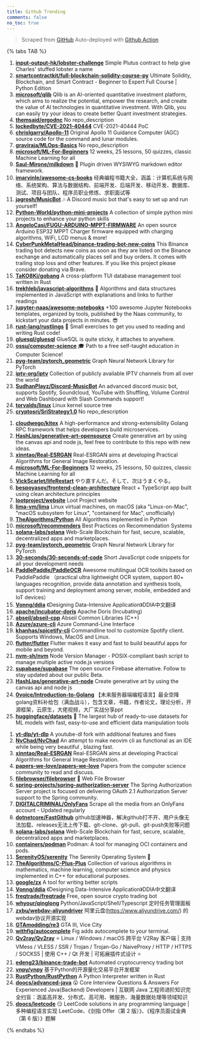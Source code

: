 ```yaml
---
title: Github Trending
comments: false
no_toc: true
---
```


> Scraped from [GitHub](https://github.com/trending)
Auto-deployed with [Github Action](https://docs.github.com/en/actions)

{% tabs TAB %}
<!-- tab Daily -->
1. [**input-output-hk/lobster-challenge**](https://github.com/input-output-hk/lobster-challenge)
Simple Plutus contract to help give Charles' stuffed lobster a name
2. [**smartcontractkit/full-blockchain-solidity-course-py**](https://github.com/smartcontractkit/full-blockchain-solidity-course-py)
Ultimate Solidity, Blockchain, and Smart Contract - Beginner to Expert Full Course | Python Edition
3. [**microsoft/qlib**](https://github.com/microsoft/qlib)
Qlib is an AI-oriented quantitative investment platform, which aims to realize the potential, empower the research, and create the value of AI technologies in quantitative investment. With Qlib, you can easily try your ideas to create better Quant investment strategies.
4. [**themsaid/ergodnc**](https://github.com/themsaid/ergodnc)
No repo_description
5. [**lockedbyte/CVE-2021-40444**](https://github.com/lockedbyte/CVE-2021-40444)
CVE-2021-40444 PoC
6. [**chrislgarry/Apollo-11**](https://github.com/chrislgarry/Apollo-11)
Original Apollo 11 Guidance Computer (AGC) source code for the command and lunar modules.
7. [**graviraja/MLOps-Basics**](https://github.com/graviraja/MLOps-Basics)
No repo_description
8. [**microsoft/ML-For-Beginners**](https://github.com/microsoft/ML-For-Beginners)
12 weeks, 25 lessons, 50 quizzes, classic Machine Learning for all
9. [**Saul-Mirone/milkdown**](https://github.com/Saul-Mirone/milkdown)
🍼 Plugin driven WYSIWYG markdown editor framework.
10. [**imarvinle/awesome-cs-books**](https://github.com/imarvinle/awesome-cs-books)
经典编程书籍大全，涵盖：计算机系统与网络、系统架构、算法与数据结构、前端开发、后端开发、移动开发、数据库、测试、项目与团队、程序员职业修炼、求职面试等
11. [**jagrosh/MusicBot**](https://github.com/jagrosh/MusicBot)
🎶 A Discord music bot that's easy to set up and run yourself!
12. [**Python-World/python-mini-projects**](https://github.com/Python-World/python-mini-projects)
A collection of simple python mini projects to enhance your python skills
13. [**AngeloCasi/FUGU-ARDUINO-MPPT-FIRMWARE**](https://github.com/AngeloCasi/FUGU-ARDUINO-MPPT-FIRMWARE)
An open source Arduino ESP32 MPPT Charger firmware equipped with charging algorithms, WiFi, LCD menus & more!
14. [**CyberPunkMetalHead/binance-trading-bot-new-coins**](https://github.com/CyberPunkMetalHead/binance-trading-bot-new-coins)
This Binance trading bot detects new coins as soon as they are listed on the Binance exchange and automatically places sell and buy orders. It comes with trailing stop loss and other features. If you like this project please consider donating via Brave.
15. [**TaKO8Ki/gobang**](https://github.com/TaKO8Ki/gobang)
A cross-platform TUI database management tool written in Rust
16. [**trekhleb/javascript-algorithms**](https://github.com/trekhleb/javascript-algorithms)
📝 Algorithms and data structures implemented in JavaScript with explanations and links to further readings
17. [**jupyter-naas/awesome-notebooks**](https://github.com/jupyter-naas/awesome-notebooks)
+100 awesome Jupyter Notebooks templates, organized by tools, published by the Naas community, to kickstart your data projects in minutes. 😎
18. [**rust-lang/rustlings**](https://github.com/rust-lang/rustlings)
🦀 Small exercises to get you used to reading and writing Rust code!
19. [**gluesql/gluesql**](https://github.com/gluesql/gluesql)
GlueSQL is quite sticky, it attaches to anywhere.
20. [**ossu/computer-science**](https://github.com/ossu/computer-science)
🎓 Path to a free self-taught education in Computer Science!
21. [**pyg-team/pytorch_geometric**](https://github.com/pyg-team/pytorch_geometric)
Graph Neural Network Library for PyTorch
22. [**iptv-org/iptv**](https://github.com/iptv-org/iptv)
Collection of publicly available IPTV channels from all over the world
23. [**SudhanPlayz/Discord-MusicBot**](https://github.com/SudhanPlayz/Discord-MusicBot)
An advanced discord music bot, supports Spotify, Soundcloud, YouTube with Shuffling, Volume Control and Web Dashboard with Slash Commands support!
24. [**torvalds/linux**](https://github.com/torvalds/linux)
Linux kernel source tree
25. [**cryptosri/SriStrategy1.0**](https://github.com/cryptosri/SriStrategy1.0)
No repo_description
<!-- endtab -->
<!-- tab Weekly -->
1. [**cloudwego/kitex**](https://github.com/cloudwego/kitex)
A high-performance and strong-extensibility Golang RPC framework that helps developers build microservices.
2. [**HashLips/generative-art-opensource**](https://github.com/HashLips/generative-art-opensource)
Create generative art by using the canvas api and node js, feel free to contribute to this repo with new ideas.
3. [**xinntao/Real-ESRGAN**](https://github.com/xinntao/Real-ESRGAN)
Real-ESRGAN aims at developing Practical Algorithms for General Image Restoration.
4. [**microsoft/ML-For-Beginners**](https://github.com/microsoft/ML-For-Beginners)
12 weeks, 25 lessons, 50 quizzes, classic Machine Learning for all
5. [**VickScarlet/lifeRestart**](https://github.com/VickScarlet/lifeRestart)
やり直すんだ。そして、次はうまくやる。
6. [**bespoyasov/frontend-clean-architecture**](https://github.com/bespoyasov/frontend-clean-architecture)
React + TypeScript app built using clean architecture principles
7. [**lootproject/website**](https://github.com/lootproject/website)
Loot Project website
8. [**lima-vm/lima**](https://github.com/lima-vm/lima)
Linux virtual machines, on macOS (aka "Linux-on-Mac", "macOS subsystem for Linux", "containerd for Mac", unofficially)
9. [**TheAlgorithms/Python**](https://github.com/TheAlgorithms/Python)
All Algorithms implemented in Python
10. [**microsoft/recommenders**](https://github.com/microsoft/recommenders)
Best Practices on Recommendation Systems
11. [**solana-labs/solana**](https://github.com/solana-labs/solana)
Web-Scale Blockchain for fast, secure, scalable, decentralized apps and marketplaces.
12. [**pyg-team/pytorch_geometric**](https://github.com/pyg-team/pytorch_geometric)
Graph Neural Network Library for PyTorch
13. [**30-seconds/30-seconds-of-code**](https://github.com/30-seconds/30-seconds-of-code)
Short JavaScript code snippets for all your development needs
14. [**PaddlePaddle/PaddleOCR**](https://github.com/PaddlePaddle/PaddleOCR)
Awesome multilingual OCR toolkits based on PaddlePaddle （practical ultra lightweight OCR system, support 80+ languages recognition, provide data annotation and synthesis tools, support training and deployment among server, mobile, embedded and IoT devices）
15. [**Vonng/ddia**](https://github.com/Vonng/ddia)
《Designing Data-Intensive Application》DDIA中文翻译
16. [**apache/incubator-doris**](https://github.com/apache/incubator-doris)
Apache Doris (Incubating)
17. [**abseil/abseil-cpp**](https://github.com/abseil/abseil-cpp)
Abseil Common Libraries (C++)
18. [**Azure/azure-cli**](https://github.com/Azure/azure-cli)
Azure Command-Line Interface
19. [**khanhas/spicetify-cli**](https://github.com/khanhas/spicetify-cli)
Commandline tool to customize Spotify client. Supports Windows, MacOS and Linux.
20. [**flutter/flutter**](https://github.com/flutter/flutter)
Flutter makes it easy and fast to build beautiful apps for mobile and beyond.
21. [**nvm-sh/nvm**](https://github.com/nvm-sh/nvm)
Node Version Manager - POSIX-compliant bash script to manage multiple active node.js versions
22. [**supabase/supabase**](https://github.com/supabase/supabase)
The open source Firebase alternative. Follow to stay updated about our public Beta.
23. [**HashLips/generative-art-node**](https://github.com/HashLips/generative-art-node)
Create generative art by using the canvas api and node js
24. [**0voice/Introduction-to-Golang**](https://github.com/0voice/Introduction-to-Golang)
【未来服务器端编程语言】最全空降golang资料补给包（满血战斗），包含文章，书籍，作者论文，理论分析，开源框架，云原生，大佬视频，大厂实战分享ppt
25. [**huggingface/datasets**](https://github.com/huggingface/datasets)
🤗 The largest hub of ready-to-use datasets for ML models with fast, easy-to-use and efficient data manipulation tools
<!-- endtab -->
<!-- tab Monthly -->
1. [**yt-dlp/yt-dlp**](https://github.com/yt-dlp/yt-dlp)
A youtube-dl fork with additional features and fixes
2. [**NvChad/NvChad**](https://github.com/NvChad/NvChad)
An attempt to make neovim cli as functional as an IDE while being very beautiful , blazing fast.
3. [**xinntao/Real-ESRGAN**](https://github.com/xinntao/Real-ESRGAN)
Real-ESRGAN aims at developing Practical Algorithms for General Image Restoration.
4. [**papers-we-love/papers-we-love**](https://github.com/papers-we-love/papers-we-love)
Papers from the computer science community to read and discuss.
5. [**filebrowser/filebrowser**](https://github.com/filebrowser/filebrowser)
📂 Web File Browser
6. [**spring-projects/spring-authorization-server**](https://github.com/spring-projects/spring-authorization-server)
The Spring Authorization Server project is focused on delivering OAuth 2.1 Authorization Server support to the Spring community.
7. [**DIGITALCRIMINAL/OnlyFans**](https://github.com/DIGITALCRIMINAL/OnlyFans)
Scrape all the media from an OnlyFans account - Updated regularly
8. [**dotnetcore/FastGithub**](https://github.com/dotnetcore/FastGithub)
github加速神器，解决github打不开、用户头像无法加载、releases无法上传下载、git-clone、git-pull、git-push失败等问题
9. [**solana-labs/solana**](https://github.com/solana-labs/solana)
Web-Scale Blockchain for fast, secure, scalable, decentralized apps and marketplaces.
10. [**containers/podman**](https://github.com/containers/podman)
Podman: A tool for managing OCI containers and pods.
11. [**SerenityOS/serenity**](https://github.com/SerenityOS/serenity)
The Serenity Operating System 🐞
12. [**TheAlgorithms/C-Plus-Plus**](https://github.com/TheAlgorithms/C-Plus-Plus)
Collection of various algorithms in mathematics, machine learning, computer science and physics implemented in C++ for educational purposes.
13. [**google/zx**](https://github.com/google/zx)
A tool for writing better scripts
14. [**Vonng/ddia**](https://github.com/Vonng/ddia)
《Designing Data-Intensive Application》DDIA中文翻译
15. [**freqtrade/freqtrade**](https://github.com/freqtrade/freqtrade)
Free, open source crypto trading bot
16. [**whyour/qinglong**](https://github.com/whyour/qinglong)
Python/JavaScript/Shell/Typescript 定时任务管理面板
17. [**zxbu/webdav-aliyundriver**](https://github.com/zxbu/webdav-aliyundriver)
阿里云盘(https://www.aliyundrive.com/) 的webdav协议开源实现
18. [**GTAmodding/re3**](https://github.com/GTAmodding/re3)
GTA III, Vice City
19. [**withfig/autocomplete**](https://github.com/withfig/autocomplete)
Fig adds autocomplete to your terminal.
20. [**Qv2ray/Qv2ray**](https://github.com/Qv2ray/Qv2ray)
⭐ Linux / Windows / macOS 跨平台 V2Ray 客户端 | 支持 VMess / VLESS / SSR / Trojan / Trojan-Go / NaiveProxy / HTTP / HTTPS / SOCKS5 | 使用 C++ / Qt 开发 | 可拓展插件式设计 ⭐
21. [**edeng23/binance-trade-bot**](https://github.com/edeng23/binance-trade-bot)
Automated cryptocurrency trading bot
22. [**vnpy/vnpy**](https://github.com/vnpy/vnpy)
基于Python的开源量化交易平台开发框架
23. [**RustPython/RustPython**](https://github.com/RustPython/RustPython)
A Python Interpreter written in Rust
24. [**doocs/advanced-java**](https://github.com/doocs/advanced-java)
😮 Core Interview Questions & Answers For Experienced Java(Backend) Developers | 互联网 Java 工程师进阶知识完全扫盲：涵盖高并发、分布式、高可用、微服务、海量数据处理等领域知识
25. [**doocs/leetcode**](https://github.com/doocs/leetcode)
😏 LeetCode solutions in any programming language | 多种编程语言实现 LeetCode、《剑指 Offer（第 2 版）》、《程序员面试金典（第 6 版）》题解
<!-- endtab -->
{% endtabs %}
